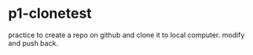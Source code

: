 # p1-clonetest
practice to create a repo on github and clone it to local computer. modify and push back.
